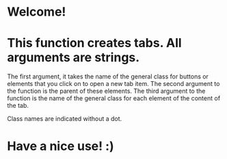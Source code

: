 # Welcome!

# This function creates tabs. All arguments are strings.

 The first argument, it takes the name of the general class for buttons or elements that you click on to open a new tab item.
 The second argument to the function is the parent of these elements. 
 The third argument to the function is the name of the general class for each element of the content of the tab.

 Class names are indicated without a dot.

# Have a nice use! :)
